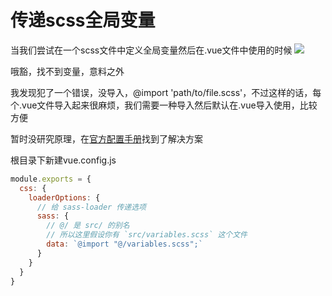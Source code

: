# 传递scss全局变量
当我们尝试在一个scss文件中定义全局变量然后在.vue文件中使用的时候
![](https://img2018.cnblogs.com/blog/1361028/201902/1361028-20190226195702447-1326998466.png)

哦豁，找不到变量，意料之外

我发现犯了一个错误，没导入，@import 'path/to/file.scss'，不过这样的话，每个.vue文件导入起来很麻烦，我们需要一种导入然后默认在.vue导入使用，比较方便

暂时没研究原理，在[官方配置手册](https://cli.vuejs.org/zh/config/#css-loaderoptions)找到了解决方案

根目录下新建vue.config.js
```js
module.exports = {
  css: {
    loaderOptions: {
      // 给 sass-loader 传递选项
      sass: {
        // @/ 是 src/ 的别名
        // 所以这里假设你有 `src/variables.scss` 这个文件
        data: `@import "@/variables.scss";`
      }
    }
  }
}
```

